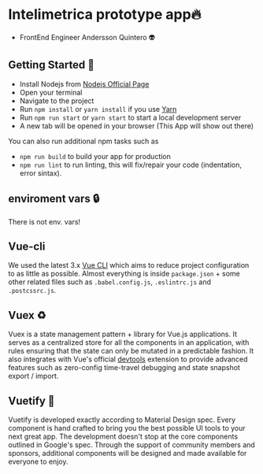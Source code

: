 # Intelimetrica prototype app🔥
- FrontEnd Engineer Andersson Quintero 👽 

## Getting Started 📝 
- Install Nodejs from [Nodejs Official Page](https://nodejs.org/en/)
- Open your terminal
- Navigate to the project
- Run `npm install` or `yarn install` if you use [Yarn](https://yarnpkg.com/en/)
- Run `npm run start` or `yarn start` to start a local development server
- A new tab will be opened in your browser (This App will show out there)

You can also run additional npm tasks such as
- `npm run build` to build your app for production
- `npm run lint` to run linting, this will fix/repair your code (indentation, error sintax).

## enviroment vars 🔒 
There is not env. vars!

## Vue-cli
We used the latest 3.x [Vue CLI](https://github.com/vuejs/vue-cli) which aims to reduce project configuration
to as little as possible. Almost everything is inside `package.json` + some other related files such as
`.babel.config.js`, `.eslintrc.js` and `.postcssrc.js`.

## Vuex ♻️ 
Vuex is a state management pattern + library for Vue.js applications. It serves as a centralized store for all the components in an application, with rules ensuring that the state can only be mutated in a predictable fashion. It also integrates with Vue's official [devtools](https://github.com/vuejs/vue-devtools) extension to provide advanced features such as zero-config time-travel debugging and state snapshot export / import.

## Vuetify 💄 
Vuetify is developed exactly according to Material Design spec. Every component is hand crafted to bring you the best possible UI tools to your next great app. The development doesn't stop at the core components outlined in Google's spec. Through the support of community members and sponsors, additional components will be designed and made available for everyone to enjoy.
